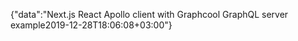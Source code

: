 {"data":"Next.js React Apollo client with Graphcool GraphQL server example2019-12-28T18:06:08+03:00"}
